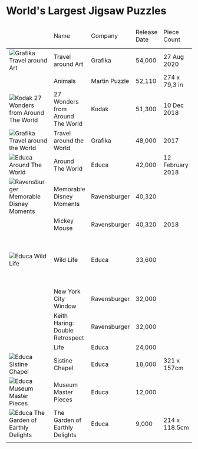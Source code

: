 <html>
<head>
  <title>World's Largest Jigsaw Puzzles</title>
</head>
<body>

<h1>World's Largest Jigsaw Puzzles</h1>


<table>
  <thead>
  <tr>
      <td></td>
      <td>Name</td>
      <td>Company</td>
      <td>Release Date</td>
      <td>Piece Count</td>
      <td>Format</td>
      <td>Area</td>
      <td>Weight</td>
      <td>Estimated Completion Time</td>
  </tr>
  </thead>
  <tbody>
  <tr>
      <td><img src="https://www.grafika-puzzle.com/images/visuel-record-540006uk.jpg" alt="Grafika Travel around Art" /></td>
      <td>Travel around Art</td>      
      <td>Grafika</td>
      <td>54,000</td>
      <td>27 Aug 2020</td>
      <td>864 x 204 c</td>
      <td></td>
      <td></td>
      <td></td>
  </tr>
  <tr>
      <td><img src="https://www.mcprint.eu/www/images/puzzle-50000-pieces.png" alt="" /></td>
      <td>Animals</td>      
      <td>Martin Puzzle</td>
      <td>52,110</td>
      <td>274 x 79,3 in</td>
      <td></td>
      <td></td>
      <td></td>
      <td></td>
  </tr>
  <tr>
      <td><img src="https://m.media-amazon.com/images/I/81kT6Jk1rfL.jpg" alt="Kodak 27 Wonders from Around The World" /></td>
      <td>27 Wonders from Around The World</td>      
      <td>Kodak</td>
      <td>51,300</td>
      <td>10 Dec 2018</td>
      <td>342'' x 75'' </td>
      <td></td>
      <td></td>
      <td></td>
  </tr>
  <tr>
      <td><img src="https://www.grafika-puzzle.com/images/visuel-record-uk.jpg" alt="Grafika Travel around the World" /></td>
      <td>Travel around the World</td>      
      <td>Grafika</td>
      <td>48,000</td>
      <td>2017</td>
      <td>26.77 x 6.30 feet</td>
      <td></td>
      <td></td>
      <td></td>
  </tr>
  <tr>
      <td><img src="https://www.educaborras.com/wp-content/uploads/2021/01/17570_01_med.jpg" alt="Educa Around The World" /></td>
      <td>Around The World</td>      
      <td>Educa</td>
      <td>42,000</td>
      <td>12 February 2018</td>
      <td>749 x 157 cm</td>
      <td></td>
      <td></td>
      <td></td>
  </tr>
  <tr>
      <td><img src="https://cdn.ravensburger.de/images/produktseiten/1024/17826_1.jpg" alt="Ravensburger Memorable Disney Moments" /></td>
      <td>Memorable Disney Moments</td>
      <td>Ravensburger</td>
      <td>40,320</td>
      <td></td>
      <td>22.3' x 6.2'</td>
      <td>nearly 140 square feet</td>
      <td>approx. 44 lbs.</td>
      <td>About 600 Hours</td>
  </tr>
  <tr>
      <td><img src="" alt="" /></td>
      <td>Mickey Mouse</td>      
      <td>Ravensburger</td>
      <td>40,320</td>
      <td>2018</td>
      <td></td>
      <td></td>
      <td></td>
      <td></td>
  </tr>
  <tr>
      <td><img src="https://www.educaborras.com/wp-content/uploads/2021/01/16066_01_med.jpg" alt="Educa Wild Life" /></td>
      <td>Wild Life</td>      
      <td>Educa</td>
      <td>33,600</td>
      <td></td>
      <td>224.41 x 61.81 in / 570 x 157 cm.</td>
      <td></td>
      <td></td>
      <td></td> 
  </tr>
  <tr>
      <td><img src="" alt="" /></td>
      <td>New York City Window</td>      
      <td>Ravensburger</td>
      <td>32,000</td>
      <td></td>
      <td></td>
      <td></td>
      <td></td>
      <td></td>
  </tr>
  <tr>
      <td><img src="" alt="" /></td>
      <td>Keith Haring: Double Retrospect</td>      
      <td>Ravensburger</td>
      <td>32,000</td>
      <td></td>
      <td></td>
      <td></td>
      <td></td>
      <td></td>
  </tr>
  <tr>
      <td><img src="" alt="" /></td>    
      <td>Life</td>
      <td>Educa</td>  
      <td>24,000</td>
      <td></td>
      <td></td>
      <td></td>
      <td></td>
      <td></td>
  </tr>
  <tr>
      <td><img src="https://www.educaborras.com/wp-content/uploads/2021/01/16065_01_med.jpg" alt="Educa Sistine Chapel" /></td>
      <td>Sistine Chapel</td>      
      <td>Educa</td>
      <td>18,000</td>
      <td>321 x 157cm</td>
      <td></td>
      <td></td>
      <td></td>
      <td></td>
  </tr>
  <tr>
      <td><img src="https://images-na.ssl-images-amazon.com/images/I/81050MnkOhL._AC_SX355_.jpg" alt="Educa Museum Master Pieces" /></td>
      <td>Museum Master Pieces</td>      
      <td>Educa</td>
      <td>12,000</td>
      <td></td>
      <td></td>
      <td></td>
      <td></td>
      <td></td>
  </tr>
  <tr>
      <td><img src="https://www.educaborras.com/wp-content/uploads/2021/01/14831_01_med.jpg" alt="Educa The Garden of Earthly Delights" /></td>
      <td>The Garden of Earthly Delights</td>      
      <td>Educa</td>
      <td>9,000</td>
      <td>214 x 118.5cm</td>
      <td></td>
      <td></td>
      <td></td>
      <td></td>
  </tr>
  <tr>
      <td><img src="" alt="" /></td>
      <td></td>      
      <td></td>
      <td></td>
      <td></td>
      <td></td>
      <td></td>
      <td></td>
      <td></td>
  </tr>
  </tbody>
</table>

</body>
</html>
